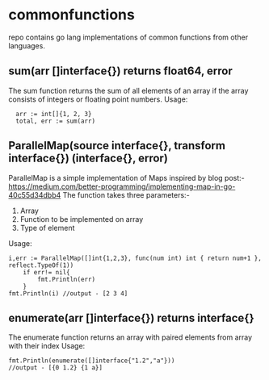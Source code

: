 # commonfunctions
repo contains go lang implementations of common functions from other languages.

## sum(arr []interface{}) returns float64, error
The sum function returns the sum of all elements of an array if the array consists of integers or floating point numbers.
Usage:
```
  arr := int[]{1, 2, 3}
  total, err := sum(arr)
```
## ParallelMap(source interface{}, transform interface{}) (interface{}, error)
ParallelMap is a simple implementation of Maps inspired by blog post:-
https://medium.com/better-programming/implementing-map-in-go-40c55d34dbb4
The function takes three parameters:-
1. Array
2. Function to be implemented on array
3. Type of element

Usage:

```
i,err := ParallelMap([]int{1,2,3}, func(num int) int { return num+1 }, reflect.TypeOf(1))
	if err!= nil{
		fmt.Println(err)
	}
fmt.Println(i) //output - [2 3 4]
```

## enumerate(arr []interface{}) returns interface{}
The enumerate function returns an array with paired elements from array with their index
Usage:
```
fmt.Println(enumerate([]interface{"1.2","a"}))
//output - [{0 1.2} {1 a}]
```
